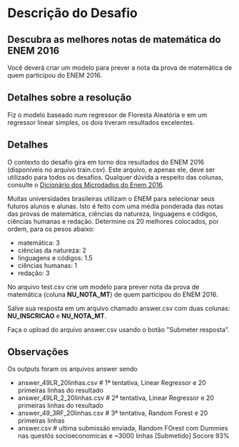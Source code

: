 # Descrição do Desafio

## Descubra as melhores notas de matemática do ENEM 2016

Você deverá criar um modelo para prever a nota da prova de matemática de quem participou do ENEM 2016. 

## Detalhes sobre a resolução
Fiz o modelo baseado num regressor de Floresta Aleatória e em um regressor linear simples, os dois tiveram resultados excelentes. 


## Detalhes

O contexto do desafio gira em torno dos resultados do ENEM 2016 (disponíveis no arquivo train.csv). Este arquivo, e apenas ele, deve ser utilizado para todos os desafios. Qualquer dúvida a respeito das colunas, consulte o [Dicionário dos Microdados do Enem 2016](https://s3-us-west-1.amazonaws.com/acceleration-assets-highway/data-science/dicionario-de-dados.zip).

Muitas universidades brasileiras utilizam o ENEM para selecionar seus futuros alunos e alunas. Isto é feito com uma média ponderada das notas das provas de matemática, ciências da natureza, linguagens e códigos, ciências humanas e redação. Determine os 20 melhores colocados, por ordem, para os pesos abaixo:

- matemática: 3
- ciências da natureza: 2
- linguagens e códigos: 1.5
- ciências humanas: 1
- redação: 3

No arquivo test.csv crie um modelo para prever nota da prova de matemática (coluna **NU_NOTA_MT**) de quem participou do ENEM 2016. 

Salve sua resposta em um arquivo chamado answer.csv com duas colunas: **NU_INSCRICAO** e **NU_NOTA_MT**.

Faça o upload do arquivo answer.csv usando o botão "Submeter resposta".

## Observações

Os outputs foram os arquivos answer sendo 
- answer_49LR_20linhas.csv # 1ª tentativa, Linear Regressor e 20 primeiras linhas do resultado
- answer_49LR_2_20linhas.csv # 2ª tentativa, Linear Regressor e 20 primeiras linhas do resultado 
- answer_49_3RF_20linhas.csv # 3ª tentativa, Random Forest e 20 primeiras linhas
- answer.csv # ultima submissão enviada, Random FOrest com Dummies nas questõs socioeconomicas e ~3000 linhas [Submetido] Socore 93%
